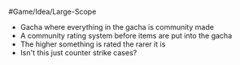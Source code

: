 #Game/Idea/Large-Scope 

- Gacha where everything in the gacha is community made
- A community rating system before items are put into the gacha
- The higher something is rated the rarer it is
- Isn't this just counter strike cases?